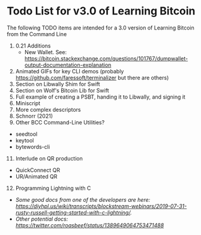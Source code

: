 # Todo List for v3.0 of Learning Bitcoin

The following TODO items are intended for a 3.0 version of Learning Bitcoin from the Command Line

1. 0.21 Additions
   * New Wallet. See: https://bitcoin.stackexchange.com/questions/101767/dumpwallet-output-documentation-explanation
3. Animated GIFs for key CLI demos (probably https://github.com/faressoft/terminalizer but there are others)
4. Section on Libwally Shim for Swift
5. Section on Wolf's Bitcoin Lib for Swift
6. Full example of creating a PSBT, handing it to Libwally, and signing it
7. Miniscript
8. More complex descriptors
9. Schnorr (2021)
10. Other BCC Command-Line Utilities?
   * seedtool
   * keytool
   * bytewords-cli
11. Interlude on QR production
   * QuickConnect QR
   * UR/Animated QR
12. Programming Lightning with C
   * _Some good docs from one of the developers are here: https://diyhpl.us/wiki/transcripts/blockstream-webinars/2019-07-31-rusty-russell-getting-started-with-c-lightning/._
   * _Other potential docs: https://twitter.com/roasbeef/status/1389649064753471488_
